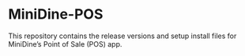 # MiniDine-POS
This repository contains the release versions and setup install files for MiniDine’s Point of Sale (POS) app.
